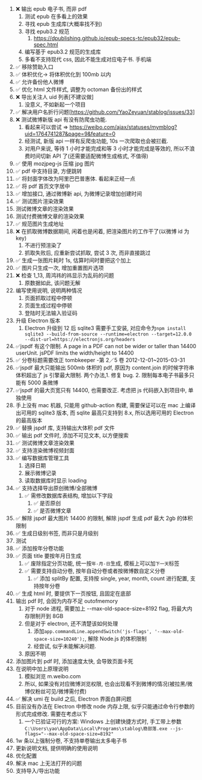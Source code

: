 1.  ❌ 输出 epub 电子书, 而非 pdf
    1.  测试 epub 在多看上的效果
    2.  寻找 epub 生成库(大概率找不到)
    3.  寻找 epub3.2 规范
        1.  https://dpublishing.github.io/epub-specs-tc/epub32/epub-spec.html
    4.  编写基于 epub3.2 规范的生成库
    5.  多看不支持现代 css, 因此不能生成对应电子书. 手机端
2.  ✅ 移除赞助入口
3.  ✅ 体积优化-> 将体积优化到 100mb 以内
4.  ✅ 允许备份他人微博
5.  ✅ 优化 html 文件样式, 调整为 octoman 备份出的样式
6.  ❌ 导出关注人 uid 列表[不建议做]
    1.  没意义, 不如新起一个项目
7.  ✅ 解决用户名折行问题[https://github.com/YaoZeyuan/stablog/issues/33]
8.  ❌ 测试微博新版 api 有没有防爬虫功能.
    1.  看起来可以尝试 => https://weibo.com/ajax/statuses/mymblog?uid=1764741287&page=9&feature=0
    2.  经测试, 新版 api 一样有反爬虫功能, 10s 一次爬取也会被拦截.
    3.  对用户来说, 等待 1 小时才能完成和等 3 小时才能完成是等效的, 所以不浪费时间切新 API 了(还需要适配微博生成格式, 不值得)
9.  ✅ 使用 mozjpeg-js 压缩 jpg 图片
10. ✅ pdf 中支持目录, 方便跳转
11. ✅ 将封面字体改为阿里巴巴普惠体. 看起来正经一点
12. ✅ 将 pdf 首页文字居中
13. ✅ 增加接口, 通过微博新 api, 为微博记录增加创建时间
14. ✅ 测试图片渲染效果
15. 测试微博文章的渲染效果
16. 测试付费微博文章的渲染效果
17. ✅ 规范图片生成地址
18. ❌ 在抓取微博数据期间, 闲着也是闲着, 把渲染图片的工作干了(以微博 id 为 key)
    1.  不进行预渲染了
    2.  抓取失败后, 应重新尝试抓取, 尝试 3 次, 而非直接跳过
19. ✅ 生成一张图片耗时 1s, 估算时间时要把这个加上
20. ✅ 图片只生成一次, 增加重置图片选项
21. ❌ 检查 1_13, 周鸿祎的祎显示为乱码的问题
    1.  原数据如此, 该问题无解
22. 编写使用说明, 说明两种情况
    1.  页面抓取过程中停顿
    2.  页面生成过程中停顿
    3.  登陆时无法输入验证码
23. 升级 Electron 版本
    1.  Electron 升级到 12 后 sqlite3 需要手工安装, 对应命令为`npm install sqlite3 --build-from-source --runtime=electron --target=12.0.0 --dist-url=https://electronjs.org/headers`
24. ✅jspdf 有这个限制. A page in a PDF can not be wider or taller than 14400 userUnit. jsPDF limits the width/height to 14400
25. ✅ 分卷标题需要改正 tombkeeper -第 2／5 卷 2012-12-01~2015-03-31
26. ✅jspdf 最大只能输出 500mb 体积的 pdf, 原因为 content.join 的时候字符串体积超出了 js 引擎最大限制. 两个办法,1. 修复 bug. 2. 限制每本电子书最多只能有 5000 条微博
27. ✅jspdf 的最大页宽只有 14400, 也需要改正. 考虑把 js 代码嵌入到项目中, 单独使用
28. 手上没有 mac 机器, 只能用 github-action 构建, 需要保证可以在 mac 上编译出可用的 sqlite3 版本, 而 sqlite 最高只支持到 8.x, 所以选用可用的 Electron 的最高版本
29. ✅ 替换 jspdf 库, 支持输出大体积 pdf 文件
30. ✅ 输出 pdf 文件时, 添加不可见文本, 以方便搜索
31. ✅ 测试微博文章渲染效果
32. ✅ 支持渲染微博视频封面
33. ✅ 编写数据库管理工具
    1.  选择日期
    2.  展示微博记录
    3.  读取数据库时显示 loading
34. ✅ 支持选择导出原创微博/全部微博
    1.  ✅ 需修改数据库表结构, 增加以下字段
        1.  ✅ 是否原创
        2.  ✅ 是否微博文章
35. ✅ 解除 jspdf 最大图片 14400 的限制, 解除 jspdf 生成 pdf 最大 2gb 的体积限制
36. ✅ 生成日级别书签, 而非只是月级别
37. 测试
38. ✅ 添加按年分卷功能
39. ✅ 页面 title 要按年月日生成
    1.  ✅ 废除指定分页功能, 统一按`年-月-日`生成, 模板上可以加`下一天`标签
    2.  ✅ 需要支持自动分卷, 按年自动分卷或者按微博数自定义分卷
        1.  ✅ 添加 splitBy 配置, 支持按 single, year, month, count 进行配置, 支持按年分卷
40. ✅ 生成 html 时, 要提供下一页按钮, 且固定在底部
41. 输出 pdf 时, 会因为内存不足 outofmemory
    1.  对于 node 进程, 需要加上 --max-old-space-size=8192 flag, 将最大内存限制开到 8GB
    2.  但是对于 electron, 还不清楚该如何处理
        1.  添加`app.commandLine.appendSwitch('js-flags', '--max-old-space-size=10240');`, 解除 Node.js 的体积限制
        2.  经尝试, 似乎未能解决问题.
    3.  原因不明
42. 添加图片到 pdf 时, 添加速度太快, 会导致页面卡死
43. 在说明中加上原理说明
    1.  模拟浏览 m.weibo.com
    2.  所以, 如果没有对应微博浏览权限, 也会出现看不到微博的情况(被拉黑/微博仅粉丝可见/微博需付费)
44. ✅ 解决 umi 在 build 之后, Electron 界面白屏问题
45. 目前没有办法在 Electron 中修改 node 内存上限, 似乎只能通过命令行参数的形式完成修改. 需要在考虑以下
    1.  一个已验证可行的方案: Windows 上创建快捷方式时, 手工带上参数 `C:\Users\yao\AppData\Local\Programs\stablog\稳部落.exe --js-flags="--max-old-space-size=8192"`
46. 1w 条以上强制分卷, 不支持单卷输出太多电子书
47. 更新说明文档, 提供明确的使用说明
48. 优化配置
49. 解决 mac 上无法打开的问题
50. 支持导入/导出功能

